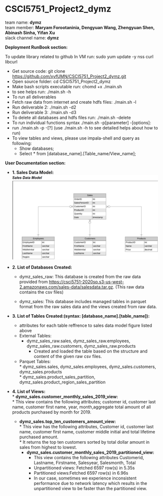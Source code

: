 # CSCI5751_Project2_dymz
team name: **dymz** <br/>
team member: **Maryam Forootaninia, Dengyuan Wang, Zhengyuan Shen, Abinash Sinha, Yifan Xu** <br/>
slack channel name: **dymz**

**Deployment RunBook section:**

To update library related to github In VM run:	sudo yum update -y nss curl libcurl<br/>
* Get source code: git clone https://github.com/xyfUMN/CSCI5751_Project2_dymz.git<br/>
* Open source folder: 					cd CSCI5751_Project2_dymz<br/>
* Make bash scripts executable run:  				chomd +x ./main.sh<br/>
* to see helps run:			 			./main.sh -h <br/>
* To run all deliverables<br/>
* Fetch raw data from internet and create hdfs files: 	./main.sh -l<br/>
* Run deliverable 2: 					./main.sh -d2<br/>
* Run deliverable 3: 					./main.sh -d3<br/>
* To delete all databases and hdfs files run: 			./main.sh -delete<br/>
* To run individual functions syntax ./main.sh -p[parameter] -[options]: <br/>
* run ./main.sh -p -[?]	(use ./main.sh -h to see detailed helps about how to run)<br/>
* To view tables and views, please use impala-shell and query as following:<br/>
	* Show databases;<br/>
	* Select * from [database_name].[Table_name/View_name];<br/>
	
**User Documentation section:**<br/>
* **1. Sales Data Model:**<br/>
![alt text](https://github.com/xyfUMN/CSCI5751_Project2_dymz/blob/master/sales_data_model.png)

* **2. List of Databases Created:**<br/>
  * dymz_sales_raw: This database is created from the raw data provided from 
  https://csci5751-2020sp.s3-us-west-2.amazonaws.com/sales-data/salesdata.tar.gz. (This raw data contains the csv files)<br/>
 
  * dymz_sales: This database includes managed tables in parquet format from the raw sales data and the views created from raw    data.<br/>
* **3. List of Tables Created:(syntax: [database_name].[table_name]):**<br/>
  * attributes for each table reffrence to sales data model figure listed above<br/>
  * External Tables:<br/>
   	* dymz_sales_raw.sales, dymz_sales_raw.employees, dymz_sales_raw.customers, dymz_sales_raw.products<br/>
    	* Created and loaded the table based on the structure and content of the given raw csv files.<br/>
  * Parquet Tables: <br/>
    	* dymz_sales.sales, dymz_sales.employees, dymz_sales.customers, dymz_sales.products<br/>
    	* dymz_sales.product_sales_partition, dymz_sales.product_region_sales_partition<br/>

* **4. List of Views:**<br/>
    	* **dymz_sales.customer_monthly_sales_2019_view:**<br/>
     		* This view contains the following attributes; customer id, customer last name, customer first name, year, 			month,aggregate total amount of all products purchased by month for 2019.<br/>
   	* **dymz_sales.top_ten_customers_amount_view:**<br/>
     		* This view has the following attributes, Customer id, customer last name, customer first name, customer 			middle initial and total lifetime purchased amount.<br/>
     		* It returns the top ten customers sorted by total dollar amount in sales from highest to lowest.<br/>
    	* **dymz_sales.customer_monthly_sales_2019_partitioned_view:**<br/>
     		* This view contains the following attributes Customerid, Lastname, Firstname, Salesyear, Salesmonth, 				Total<br/>
     		* Unpartitioned views: Fetched 6597 row(s) in 5.35s<br/>
     		* Partitioned views:Fetched 6597 row(s) in 6.96s<br/>
     		* In our case, sometimes we experience inconsistent performance due to network latency which results in the 			unpartitioned view to be faster than the partitioned view.<br/>

